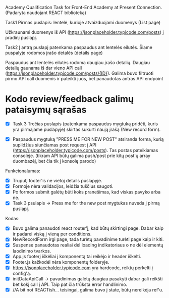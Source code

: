 Academy Qualification Task for Front-End Academy at Present Connection.
(Padaryta naudojant REACT biblioteką)

Task1
Pirmas puslapis: lentelė, kurioje atvaizduojami duomenys (List page)

Užkraunami duomenys iš API (https://jsonplaceholder.typicode.com/posts) į pradinį puslapį.

Task2
Į antrą puslapį patenkama paspaudus ant lentelės eilutės. Šiame puspalyje rodomos įrašo detalės (details page)

Paspaudus ant lentelės eilutės rodoma daugiau įrašo detalių. Daugiau detalių gaunama iš dar vieno API call (https://jsonplaceholder.typicode.com/posts/{ID}).
Galima buvo filtruoti pirmo API call duomenis ir pateikti juos, bet panaudotas antras API endpoint

# Kodo review/feedback galimų pataisymų sąrašas

- [x] Task 3
      Trečias puslapis (patenkama paspaudus mygtuką pridėti, kuris yra pirmajame puslapyje) skirtas sukurti naują įrašą (New record form).

- [x] Paspaudus mygtuką "PRESS ME FOR NEW POST" atsiranda forma, kurią supildžius siunčiamas post request į API (https://jsonplaceholder.typicode.com/posts). Tas postas pateikiamas consolėje.
      (tikram API būtų galima push/post prie kitų post'ų array duombazėj, bet čia tik į konsolę parodo)

Funkcionalumas:

- [x] Truputį footer'is ne vietoj details puslapyje.
- [x] Formoje nėra validacijos, leidžia tuščius saugoti.
- [x] Po formos submit galėtų būti koks pranešimas, kad viskas pavyko arba ne.
- [x] Task 3 psulapis -> Press me for the new post mygtukas nuveda į pirmą puslapį.

Kodas:

- [x] Buvo galima panaudoti react router'į, kad būtų skirtingi page. Dabar kaip ir padarei viską į vieną per conditions.
- [x] NewRecordForm irgi page, tada turėtų pavadinime turėti page kaip ir kiti.
- [x] Suspense panaudotas realiai dėl loading indikatoriaus o ne dėl elementų laodinimo tvarkos.
- [x] App.js footerį iškėliai į komponentą tai reikėjo ir header iškelti.
- [x] Footer.js kažkodėl nėra komponentų folderyje.
- [x] https://jsonplaceholder.typicode.com yra hardcode, reiktų perkelti į config'ą.
- [x] initDataApiCall -> pavadinimas galėtų daugiau pasakyti dabar gali reikšti bet kokį call į API. Taip pat čia trūksta error handlinimo.
- [x] //A bit not REACTish... teisingai, galima buvo į state, būtų nereikėja ref'u.
